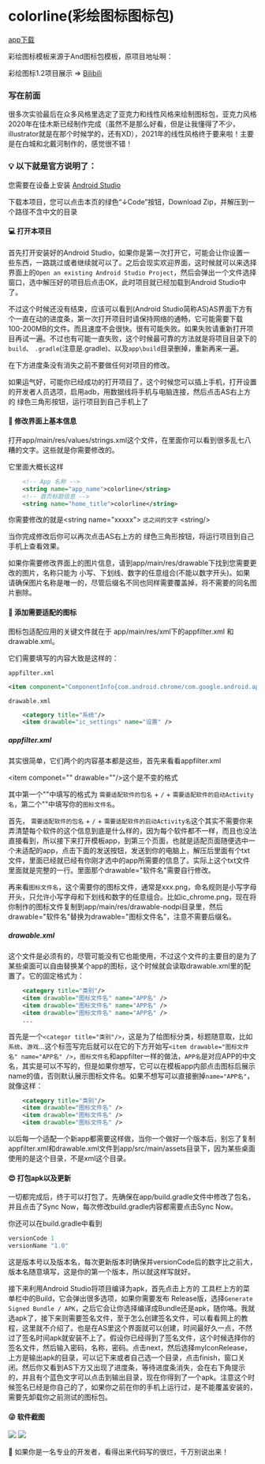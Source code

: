 # colorline(彩绘图标图标包)

[app下载](https://www.coolapk.com/apk/colorline.huijian.icon)

彩绘图标模板来源于And图标包模板，原项目地址啊：

彩绘图标1.2项目展示 => [Bilibili](https://www.bilibili.com/video/BV1CL4y1B7yY)

### 写在前面
很多次实验最后在众多风格里选定了亚克力和线性风格来绘制图标包，亚克力风格2020年在佳木斯已经制作完成（虽然不是那么好看，但是让我懂得了不少，illustrator就是在那个时候学的，还有XD），2021年的线性风格终于要来啦！主要是在白城和北戴河制作的，感觉很不错！
### 💡 以下就是官方说明了：

您需要在设备上安装 [Android Studio](https://developer.android.com/studio)

下载本项目，您可以点击本页的绿色“↓Code”按钮，Download Zip，并解压到一个路径不含中文的目录

#### 💻 打开本项目

首先打开安装好的Android Studio，如果你是第一次打开它，可能会让你设置一些东西，一路跳过或者继续就可以了。之后会现实欢迎界面，这时候就可以来选择界面上的`Open an existing Android Studio Project`，然后会弹出一个文件选择窗口，选中解压好的项目后点击OK，此时项目就已经加载到Android Studio中了。

不过这个时候还没有结束，应该可以看到(Android Studio简称AS)AS界面下方有个一直在动的进度条，第一次打开项目时请保持网络的通畅，它可能需要下载100-200MB的文件。而且速度不会很快。很有可能失败。如果失败请重新打开项目再试一遍。不过也有可能一直失败，这个时候最可靠的方法就是将项目目录下的`build`、 `.gradle`(注意是.gradle)、以及`app\build`目录删掉，重新再来一遍。

在下方进度条没有消失之前不要做任何对项目的修改。

如果运气好，可能你已经成功的打开项目了，这个时候您可以插上手机，打开设置的开发者人员选项，启用adb，用数据线将手机与电脑连接，然后点击AS右上方的 绿色三角形按钮，运行项目到自己手机上了

#### 🚀 修改界面上基本信息

打开app/main/res/values/strings.xml这个文件，在里面你可以看到很多乱七八糟的文字。这些就是你需要修改的。

它里面大概长这样
```xml
    <!-- App 名称 -->
    <string name="app_name">colorline</string>
    <!-- 首页标题信息 -->
    <string name="home_title">colorline</string>
```

你需要修改的就是\<string name="xxxxx"> `这之间的文字` \<string/>

当你完成修改后你可以再次点击AS右上方的 绿色三角形按钮，将运行项目到自己手机上查看效果。

如果你需要修改界面上的图片信息，请到app/main/res/drawable下找到您需要更改的图片，名称只能为 小写、下划线、数字的任意组合(不能以数字开头)。如果请确保图片名称是唯一的，尽管后缀名不同也同样需要覆盖掉，将不需要的同名图片删除。

#### 🥑 添加需要适配的图标

图标包适配应用的关键文件就在于 app/main/res/xml下的appfilter.xml 和 drawable.xml。

它们需要填写的内容大致是这样的：

`appfilter.xml`
```xml
<item component="ComponentInfo{com.android.chrome/com.google.android.apps.chrome.Main}" drawable="ic_chrome"/>
```

`drawable.xml`
```xml
    <category title="系统"/>
    <item drawable="ic_settings" name="设置" />
```

##### appfilter.xml

其实很简单，它们两个的内容基本都是这些，首先来看看appfilter.xml

\<item componet="" drawable=""/>这个是不变的格式

其中第一个""中填写的格式为 `需要适配软件的包名` + `/` + `需要适配软件的启动Activity名`，第二个""中填写你的`图标文件名`。

首先， `需要适配软件的包名` + `/` + `需要适配软件的启动Activity名`这个其实不需要你来弄清楚每个软件的这个信息到底是什么样的，因为每个软件都不一样，而且也没法直接看到，所以接下来打开模板app，到第三个页面，也就是适配页面随便选中一个未适配的app，点击下面的发送按钮，发送到你的电脑上，解压后里面有个txt文件，里面已经就已经有你刚才选中的app所需要的信息了。实际上这个txt文件里面就是完整的一行。里面那个drawable="软件名"需要自行修改。

再来看`图标文件名`，这个需要你的图标文件，通常是xxx.png，命名规则是小写字母开头，只允许小写字母和下划线和数字的任意组合。比如ic_chrome.png，现在将你制作的图标文件复制到app/main/res/drawable-nodpi目录里，然后drawable="软件名"替换为drawable="图标文件名"，注意不需要后缀名。

##### drawable.xml

这个文件是必须有的，尽管可能没有它也能使用，不过这个文件的主要目的是为了某些桌面可以自由替换某个app的图标，这个时候就会读取drawable.xml里的配置了。它的固定格式为：

```xml
    <category title="类别"/>
    <item drawable="图标文件名" name="APP名" />
    <item drawable="图标文件名" name="APP名" />
    <item drawable="图标文件名" name="APP名" />
    ...
```

首先是一个`<categor title="类别"/>`，这是为了给图标分类，标题随意取，比如`系统`、`游戏`...这个标签写完后就可以在它的下方开始写`<item drawable="图标文件名" name="APP名" />`，`图标文件名`和appfilter一样的做法，`APP名`是对应APP的中文名，其实是可以不写的，但是如果你想写，它可以在模板app内部点击图标后展示name的值，否则默认展示图标文件名。如果不想写可以直接删掉`name="APP名"`，就像这样：

```xml
    <category title="类别"/>
    <item drawable="图标文件名" />
    <item drawable="图标文件名" />
    <item drawable="图标文件名" />
```

以后每一个适配一个新app都需要这样做，当你一个做好一个版本后，别忘了复制appfilter.xml和drawable.xml文件到app/src/main/assets目录下，因为某些桌面使用的是这个目录，不是xml这个目录。

#### 😍 打包apk以及更新

一切都完成后，终于可以打包了。先确保在app/build.gradle文件中修改了包名，并且点击了Sync Now，每次修改build.gradle内容都需要点击Sync Now。

你还可以在build.gradle中看到

```groovy
versionCode 1
versionName "1.0"
```

这是版本号以及版本名，每次更新版本时确保并versionCode后的数字比之前大，版本名随意填写，这是你的第一个版本，所以就这样写就好。

接下来利用Android Studio将项目编译为apk，首先点击上方的 工具栏上方的菜单栏中的Build，它会弹出很多选项，如果你需要发布 Release版，选择`Generate Signed Bundle / APK`，之后它会让你选择编译成Bundle还是apk，随你咯。我就选apk了，接下来则需要签名文件，至于怎么创建签名文件，可以看看网上的教程，这里就不介绍了。也是在AS里这个界面就可以创建，时间最好久一点，不然过了签名时间apk就安装不上了。假设你已经得到了签名文件，这个时候选择你的签名文件，然后输入密码，名称，密码。点击next，然后选择myIconRelease，上方是输出apk的目录，可以记下来或者自己选一个目录，点击finish，窗口关闭。然后你又看到AS下方又出现了进度条，等待进度条消失，会在右下角提示的，并且有个蓝色文字可以点击到输出目录，现在你得到了一个apk。注意这个时候签名已经是你自己的了，如果你之前在你的手机上运行过，是不能覆盖安装的，需要先卸载你之前测试的图标包。

#### 😜 软件截图

<img src="https://raw.githubusercontent.com/hujincan/AndIconpack/master/Screenshot/Screenshot_20200429-102200.jpg"/>

<img src="https://raw.githubusercontent.com/hujincan/AndIconpack/master/Screenshot/Screenshot_20200429-102803.jpg"/>

🤫 如果你是一名专业的开发者，看得出来代码写的很烂，千万别说出来！
